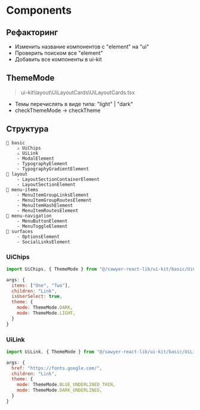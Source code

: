 # Components

## Рефакторинг

- Изменить название компонентов с "element" на "ui"
- Проверить поиском все "element"
- Добавить все компоненты в ui-kit

## ThemeMode

> ui-kit\layout\UiLayoutCards\UiLayoutCards.tsx

- Темы перечислять в виде типа: "light" | "dark"
- checkThemeMode -> checkTheme

## Структура

```
📂 basic
    ⚠️ UiChips
    ⚠️ UiLink
    - ModalElement
    - TypographyElement
    - TypographyGradientElement
📂 layout
    - LayoutSectionContainerElement
    - LayoutSectionElement
📂 menu-items
    - MenuItemGroupLinksElement
    - MenuItemGroupRoutesElement
    - MenuItemHashElement
    - MenuItemRoutesElement
📂 menu-navigation
    - MenuButtonElement
    - MenuToggleElement
📂 surfaces
    - OptionsElement
    - SocialLinksElement
```

### UiChips

```jsx
import UiChips, { ThemeMode } from "@/sawyer-react-lib/ui-kit/basic/UiChips"

args: {
  items: ["One", "Two"],
  children: "Link",
  isUserSelect: true,
  theme: {
    mode: ThemeMode.DARK,
    mode: ThemeMode.LIGHT,
  }
}
```

### UiLink

```jsx
import UiLink, { ThemeMode } from "@/sawyer-react-lib/ui-kit/basic/UiLink"

args: {
  href: "https://fonts.google.com/",
  children: "Link",
  theme: {
    mode: ThemeMode.BLUE_UNDERLINED_THIN,
    mode: ThemeMode.DARK_UNDERLINED,
  }
}
```
